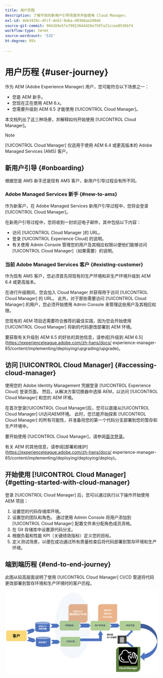 ```yaml
---
title: 用户历程
description: 了解不同的新用户引导场景并开始使用 Cloud Manager。
exl-id: deb3429c-dfcf-4e52-9aba-d9368aa240e6
source-git-commit: 984269e5fe70913644d26e759fa21ccea0536bf4
workflow-type: tm+mt
source-wordcount: '532'
ht-degree: 95%

---
```



# 用户历程 {#user-journey}

作为 AEM (Adobe Experience Manager) 用户，您可能符合以下场景之一：

* 您是 AEM 新手。
* 您现在正在使用 AEM 6.x。
* 您需要升级到 AEM 6.5 才能使用 [!UICONTROL Cloud Manager]。

本文档列出了这三种场景，并解释如何开始使用 [!UICONTROL Cloud Manager]。

>[!NOTE]
>
>[!UICONTROL Cloud Manager] 仅适用于使用 AEM 6.4 或更高版本的 Adobe Managed Services (AMS) 客户。

## 新用户引导 {#onboarding}

根据您是 AMS 新手还是现有 AMS 客户，新用户引导过程会有所不同。

### Adobe Managed Services 新手 {#new-to-ams}

作为新客户，在 Adobe Managed Services 新用户引导过程中，您将会登录 [!UICONTROL Cloud Manager]。

在新用户引导过程中，您将收到一封欢迎电子邮件，其中包括以下内容：

* 访问 [!UICONTROL Cloud Manager ]的 URL。
* 登录 [!UICONTROL Experience Cloud] 的说明。
* 有关使用 Admin Console 管理您的用户及其相应权限以便他们能够访问 [!UICONTROL Cloud Manager]（如果需要）的说明。

### 当前 Adobe Managed Services 客户 {#existing-customer}

作为现有 AMS 客户，您必须首先将现有的生产环境和非生产环境升级到 AEM 6.4 或更高版本。

在进行升级期间，您会加入 Cloud Manager 并获得用于访问 [!UICONTROL Cloud Manager] 的 URL。 此外，对于那些需要访问 [!UICONTROL Cloud Manager] 的用户，您必须开始使用 Admin Console 来管理这些用户及其相应权限。

您现有的 AEM 项目还需要符合推荐的最佳实践，因为您会开始使用 [!UICONTROL Cloud Manager] 将新的代码更改部署到 AEM 环境。

要获取有关升级到 AEM 6.5 的好处的其他信息，请参阅[升级到 AEM 6.5](https://experienceleague.adobe.com/zh-hans/docs/ experience-manager-65/content/implementing/deploying/upgrading/upgrade)。

## 访问 [!UICONTROL Cloud Manager] {#accessing-cloud-manager}

使用您的 Adobe Identity Management 凭据登录 [!UICONTROL Experience Cloud] 登录页面。 然后，从解决方案切换器中选择 AEM，以访问 [!UICONTROL Cloud Manager] 和您的 AEM 环境。

在首次登录[!UICONTROL Cloud Manager]后，您可以直接从[!UICONTROL Cloud Manager] UI访问AEM环境。 此时，您已能开始探索 [!UICONTROL Cloud Manager] 的所有可能性，并准备将您的第一个代码分支部署到您的暂存和生产环境中。

要开始使用 [!UICONTROL Cloud Manager]，请参阅[首次登录](/help/getting-started/first-time-login.md)。

有关 AEM 的其他信息，请参阅[部署和维护](https://experienceleague.adobe.com/zh-hans/docs/ experience-manager-65/content/implementing/deploying/deploying/deploy)。

## 开始使用 [!UICONTROL Cloud Manager] {#getting-started-with-cloud-manager}

登录 [!UICONTROL Cloud Manager] 后，您可以通过执行以下操作开始使用 AEM 项目：

1. 设置您的代码存储库环境。
1. 设置您的团队和角色。 通过使用 Admin Console 将用户添加到 [!UICONTROL Cloud Manager] 配置文件来分配角色成员资格。
1. 在 Git 存储库中设置源代码分支。
1. 根据负载和性能 KPI（关键绩效指标）定义您的目标。
1. 定义测试场景，以便在成功通过所有质量检查后将代码部署到暂存环境和生产环境。

## 端到端历程 {#end-to-end-journey}

此图从较高层面说明了使用 [!UICONTROL Cloud Manager] CI/CD 管道将代码更改部署到暂存环境和生产环境时的客户历程。

![端到端历程](/help/assets/screen_shot_2018-05-15at124004pm.png)
